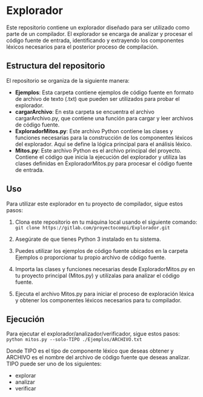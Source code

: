 # Explorador

Este repositorio contiene un explorador diseñado para ser utilizado como parte de un compilador. El explorador se encarga de analizar y procesar el código fuente de entrada, identificando y extrayendo los componentes léxicos necesarios para el posterior proceso de compilación.

## Estructura del repositorio

El repositorio se organiza de la siguiente manera:

- **Ejemplos**: Esta carpeta contiene ejemplos de código fuente en formato de archivo de texto (.txt) que pueden ser utilizados para probar el explorador.
- **cargarArchivo**: En esta carpeta se encuentra el archivo cargarArchivo.py, que contiene una función para cargar y leer archivos de código fuente.
- **ExploradorMitos.py**: Este archivo Python contiene las clases y funciones necesarias para la construcción de los componentes léxicos del explorador. Aquí se define la lógica principal para el análisis léxico.
- **Mitos.py**: Este archivo Python es el archivo principal del proyecto. Contiene el código que inicia la ejecución del explorador y utiliza las clases definidas en ExploradorMitos.py para procesar el código fuente de entrada.

## Uso

Para utilizar este explorador en tu proyecto de compilador, sigue estos pasos:

1. Clona este repositorio en tu máquina local usando el siguiente comando:
`git clone https://gitlab.com/proyectocompi/Explorador.git`

2. Asegúrate de que tienes Python 3 instalado en tu sistema.

3. Puedes utilizar los ejemplos de código fuente ubicados en la carpeta Ejemplos o proporcionar tu propio archivo de código fuente.

4. Importa las clases y funciones necesarias desde ExploradorMitos.py en tu proyecto principal (Mitos.py) y utilízalas para analizar el código fuente.

5. Ejecuta el archivo Mitos.py para iniciar el proceso de exploración léxica y obtener los componentes léxicos necesarios para tu compilador.


## Ejecución

Para ejecutar el explorador/analizador/verificador, sigue estos pasos:
`python mitos.py --solo-TIPO ./Ejemplos/ARCHIVO.txt`

Donde TIPO es el tipo de componente léxico que deseas obtener y ARCHIVO es el nombre del archivo de código fuente que deseas analizar.
TIPO puede ser uno de los siguientes:
- explorar
- analizar
- verificar